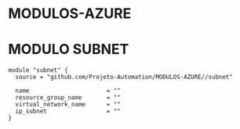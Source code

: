 # MODULOS-AZURE

# MODULO SUBNET
```
module "subnet" {
  source = "github.com/Projeto-Automation/MODULOS-AZURE//subnet"

  name                      = ""
  resource_group_name       = ""
  virtual_network_name      = ""
  ip_subnet                 = ""
}
```

